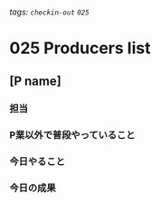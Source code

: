 ###### tags: `checkin-out` `025`

# 025 Producers list

## [P name]

### 担当

### P業以外で普段やっていること

### 今日やること

### 今日の成果
